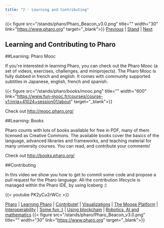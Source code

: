 ```yaml
---
title: "2 - Learning and Contributing"
---
```


{{< figure src="/stands/pharo/Pharo_Beacon_v3.0.png" title="" width="30" link="https://www.pharo.org" target="_blank">}}
[Previous](/stands/pharo/pharo) | [Stand](/stands/pharo) | [Next](/stands/pharo/contribute-pharo) 

## Learning and Contributing to Pharo

##Learning:  Pharo Mooc


If you're interested in learning Pharo, you can check out the Pharo Mooc (a set of videos, exercises, challenges, and miniprojects). The Pharo Mooc is fully dubbed in french and english. It comes with community supported subtitles in Japanese, english, french and spanish.

{{< figure src="/stands/pharo/books/mooc.png" title="" width="600" link="https://www.fun-mooc.fr/courses/course-v1:inria+41024+session01/about" target="_blank">}}

Check out http://mooc.pharo.org/


##Learning:  Books


Pharo counts with lots of books available for free in PDF, many of them licensed as Creative Commons.
The available books cover the basics of the language, advanced libraries and frameworks, and teaching material for many university courses. You can read, and contribute your comments!

Check out http://books.pharo.org/

##Contributing





In this video we show you how to get to commit some code and propose a pull request for the Pharo language. 
All the contribution lifecycle is managed within the Pharo IDE, by using Iceberg :)

{{< youtube PK2yCu2rWCc >}}




[Pharo](/stands/pharo/pharo) 
| [Learning Pharo](/stands/pharo/learning-pharo) 
| [Contribute!](/stands/pharo/contribute-pharo)
| [Visualizations](/stands/pharo/visualfwk)
| [The Moose Platform](/stands/pharo/pharo-software-analysis)
| [Interoperability](/stands/pharo/pharojs)
| [Some fun :)](/stands/pharo/fun-with-pharo)
| [Using blockchain](/stands/pharo/pharo-blockchain)
| [Robotics, AI and mathematics](/stands/pharo/pharo-robotics)
{{< figure src="/stands/pharo/Pharo_Beacon_v3.0.png" title="" width="30" link="https://www.pharo.org" target="_blank">}}

